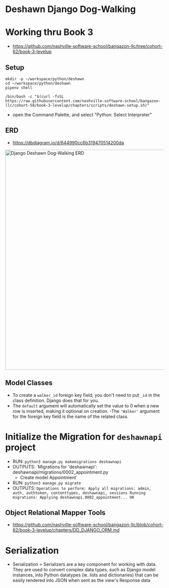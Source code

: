 # Deshawn Django Dog-Walking
# Working thru Book 3
- https://github.com/nashville-software-school/bangazon-llc/tree/cohort-62/book-3-levelup

## Setup
```
mkdir -p ~/workspace/python/deshawn
cd ~/workspace/python/deshawn
pipenv shell
```
`/bin/bash -c "$(curl -fsSL https://raw.githubusercontent.com/nashville-software-school/bangazon-llc/cohort-58/book-3-levelup/chapters/scripts/deshawn-setup.sh)"`

- open the Command Palette, and select "Python: Select Interpreter"

## ERD
- https://dbdiagram.io/d/644990cc6b319470514200da
<img width="700" alt="Django Deshawn Dog-Walking ERD" src="https://user-images.githubusercontent.com/114124374/234915412-4c021594-b696-4316-b56d-c200b9e66afa.png">

## Model Classes
- To create a `walker_id` foreign key field, you don't need to put `_id` in the class definition. Django does that for you.
- The `default` argument will automatically set the value to 0 when a new row is inserted, making it optional on creation.
-The `'Walker'` argument for the foreign key field is the name of the related class.

# Initialize the Migration for `deshawnapi` project
- RUN: `python3 manage.py makemigrations deshawnapi`
- OUTPUTS: `Migrations for 'deshawnapi':
  deshawnapi/migrations/0002_appointment.py
    - Create model Appointment`
- RUN: `python3 manage.py migrate`
- OUTPUTS: `Operations to perform:
  Apply all migrations: admin, auth, authtoken, contenttypes, deshawnapi, sessions
Running migrations:
  Applying deshawnapi.0002_appointment... OK`

## Object Relational Mapper Tools
- https://github.com/nashville-software-school/bangazon-llc/blob/cohort-62/book-3-levelup/chapters/DD_DJANGO_ORM.md 

# Serialization
- Serialization =	Serializers are a key component for working with data. They are used to convert complex data types, such as Django model instances, into Python datatypes (ie. lists and dictionaries) that can be easily rendered into JSON when sent as the view's Response data
